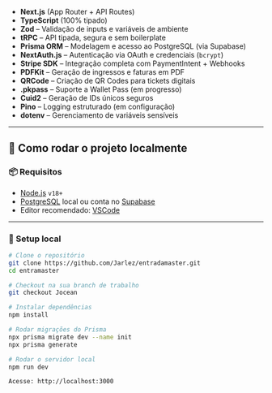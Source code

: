 
- **Next.js** (App Router + API Routes)
- **TypeScript** (100% tipado)
- **Zod** – Validação de inputs e variáveis de ambiente
- **tRPC** – API tipada, segura e sem boilerplate
- **Prisma ORM** – Modelagem e acesso ao PostgreSQL (via Supabase)
- **NextAuth.js** – Autenticação via OAuth e credenciais (`bcrypt`)
- **Stripe SDK** – Integração completa com PaymentIntent + Webhooks
- **PDFKit** – Geração de ingressos e faturas em PDF
- **QRCode** – Criação de QR Codes para tickets digitais
- **.pkpass** – Suporte a Wallet Pass (em progresso)
- **Cuid2** – Geração de IDs únicos seguros
- **Pino** – Logging estruturado (em configuração)
- **dotenv** – Gerenciamento de variáveis sensíveis

---

## 🚀 Como rodar o projeto localmente

### 📦 Requisitos

- [Node.js](https://nodejs.org/) `v18+`
- [PostgreSQL](https://www.postgresql.org/) local ou conta no [Supabase](https://supabase.com/)
- Editor recomendado: [VSCode](https://code.visualstudio.com/)

---

### 🧪 Setup local

```bash
# Clone o repositório
git clone https://github.com/Jarlez/entradamaster.git
cd entramaster

# Checkout na sua branch de trabalho
git checkout Jocean

# Instalar dependências
npm install

# Rodar migrações do Prisma
npx prisma migrate dev --name init
npx prisma generate

# Rodar o servidor local
npm run dev

Acesse: http://localhost:3000

